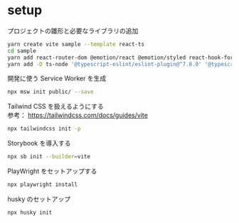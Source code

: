 # setup

プロジェクトの雛形と必要なライブラリの追加

```zsh
yarn create vite sample --template react-ts
cd sample
yarn add react-router-dom @emotion/react @emotion/styled react-hook-form zod @hookform/resolvers react-admin zustand
yarn add -D ts-node '@typescript-eslint/eslint-plugin@^7.8.0' '@typescript-eslint/parser@^7.8.0' 'eslint@8' prettier eslint-plugin-react eslint-config-prettier eslint-plugin-prettier @types/react-dom @types/react-transition-group tailwindcss postcss autoprefixer @testing-library/react @testing-library/jest-dom @testing-library/dom vite-tsconfig-paths vitest @vitest/ui @playwright/test msw husky
```

開発に使う Service Worker を生成

```zsh
npx msw init public/ --save
```

Tailwind CSS を扱えるようにする  
参考： https://tailwindcss.com/docs/guides/vite

```zsh
npx tailwindcss init -p
```

Storybook を導入する

```zsh
npx sb init --builder=vite
```

PlayWright をセットアップする

```zsh
npx playwright install
```

husky のセットアップ

```
npx husky init
```
